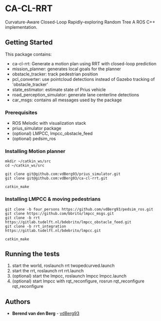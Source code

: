 # CA-CL-RRT
Curvature-Aware Closed-Loop Rapidly-exploring Random Tree
A ROS C++ implementation.

## Getting Started
This package contains:
* ca-cl-rrt: Generate a motion plan using RRT with closed-loop prediction
* mission_planner: generates local goals for the planner
* obstacle_tracker: track pedestrian position
* pcl_converter: use pointcloud detections instead of Gazebo tracking of 'obstacle_tracker'
* state_estimator: estimate state of Prius vehicle
* road_perception_simulator: generate lane centerline detections
* car_msgs: contains all messages used by the package

### Prerequisites

* ROS Melodic with visualization stack
* prius_simulator package
* (optional) LMPCC, lmpcc_obstacle_feed
* (optional) pedsim_ros

### Installing Motion planner

```
mkdir ~/catkin_ws/src
cd ~/catkin_ws/src

git clone git@github.com:vdBerg93/prius_simulator.git
git clone git@github.com:vdBerg93/ca-cl-rrt.git

catkin_make
```
### Installing LMPCC & moving pedestrians

```
git clone -b four_persons https://github.com/vdBerg93/pedsim_ros.git
git clone https://github.com/bbrito/lmpcc_msgs.git
git clone -b rrt https://gitlab.tudelft.nl/bdebrito/lmpcc_obstacle_feed.git 
git clone -b rrt_integration https://gitlab.tudelft.nl/bdebrito/lmpcc.git

catkin_make
```
## Running the tests
1. start the world, roslaunch rrt twopedcurved.launch
2. start the rrt, roslaunch rrt rrt.launch
3. (optional) start the lmpcc, roslaunch lmpcc lmpcc.launch
4. (optional) start lmpcc with rqt_reconfigure, rosrun rqt_reconfigure rqt_reconfigure


## Authors

* **Berend van den Berg** - [vdBerg93](https://github.com/vdBerg93)

